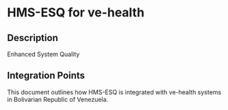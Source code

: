 # HMS-ESQ for ve-health

## Description

Enhanced System Quality

## Integration Points

This document outlines how HMS-ESQ is integrated with ve-health systems in Bolivarian Republic of Venezuela.

